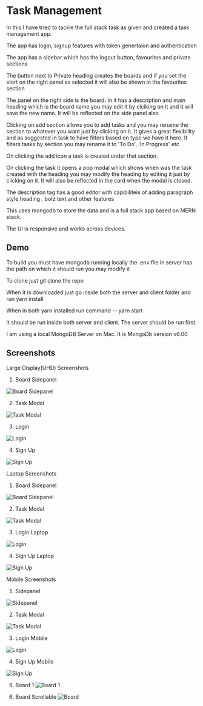 
# Task Management

In this I have tried to tackle the full stack task as given and created a task management app.

The app has login, signup features with token genertaion and authentication

The app has a sidebar which has the logout button, favourites and private sections

The button next to Private heading creates the boards and if you set the start on the right panel as selected it will also be shown in the favourites section

The panel on the right side is the board. In it has a description and main heading which is the board name you may edit it by clciking on it and it will save the new name. It will be reflected on the side panel also

Clicking on add section allows you to add tasks and you may rename the section to whatever you want just by clicking on it. It gives a great flexibility and as suggested in task to have filters based on type we have it here. It filters tasks by section you may rename it to 'To Do', 'In Progress' etc

On clicking the add icon a task is created under that section.

On clicking the task it opens a pop modal which shows when was the task created with the heading you may modify the heading by editing it just by clicking on it. It will also be reflected in the card when the modal is closed.

The description tag has a good editor with capibiliteis of adding paragraph style heading , bold text and other features

This uses mongodb to store the data and is a full stack app based on MERN stack.

The UI is responsive and works across devices.


## Demo

To build you must have mongodb running locally the .env file in server has the path on which it should run you may modify it

To clone just git clone the repo

When it is downloaded just go inside both the server and client folder and run yarn install

When in both yarn installed run command -- yarn start

It should be run inside both server and client. The server should be run first.

I am using a local MongoDB Server on Mac. It is MongoDb version v6.00 


## Screenshots
Large Display(UHD) Screenshots

1. Board Sidepanel

![Board Sidepanel](https://github.com/tanmayscuderia/tasks/assets/26951983/86d713bc-c9cf-46cd-8a7c-6e385546da37)

2. Task Modal

 ![Task Modal](https://github.com/tanmayscuderia/tasks/assets/26951983/d18dcdc6-57b6-42ff-a2b9-505ad29e0228)

3. Login

![Login](https://github.com/tanmayscuderia/tasks/assets/26951983/883f6a49-46aa-4855-b194-a258027aa4ff)

4. Sign Up

![Sign Up](https://github.com/tanmayscuderia/tasks/assets/26951983/9d3c9476-597c-4ec6-840c-7934924e4f7b)

Laptop Screenshots

1. Board Sidepanel

![Board Sidepanel](https://github.com/tanmayscuderia/tasks/assets/26951983/4a1dbfb9-b856-4ecc-a175-42bff6e1522c)

2. Task Modal

 ![Task Modal](https://github.com/tanmayscuderia/tasks/assets/26951983/05f73b9e-6b73-4a74-9472-e340898c628f)

3. Login Laptop

![Login](https://github.com/tanmayscuderia/tasks/assets/26951983/527b752b-652e-4bdd-83c1-9291964d9c45)

4. Sign Up Laptop

![Sign Up](https://github.com/tanmayscuderia/tasks/assets/26951983/6dcf5a42-dcf6-4cb4-b9bd-e6b510869867)

Mobile Screenshots

1. Sidepanel

![Sidepanel](https://github.com/tanmayscuderia/tasks/assets/26951983/a22cdc6f-83d3-44f6-b82c-7550ce4bc2b8)

2. Task Modal

 ![Task Modal](https://github.com/tanmayscuderia/tasks/assets/26951983/d94b21de-8d87-4927-adb6-9c2c8577185c)

3. Login Mobile

![Login](https://github.com/tanmayscuderia/tasks/assets/26951983/932f7941-16b5-46a0-8537-f87e5d4c2e18)

4. Sign Up Mobile

![Sign Up](https://github.com/tanmayscuderia/tasks/assets/26951983/e3b307b4-7cf7-4348-ac9d-9fbc166da85c)

5. Board 1
![Board 1](https://github.com/tanmayscuderia/tasks/assets/26951983/9942d8bd-e07b-457c-b621-375f23105a3f)

6. Board Scrollable
![Board](https://github.com/tanmayscuderia/tasks/assets/26951983/05df5b48-c220-4987-8eac-cf354457086f)
